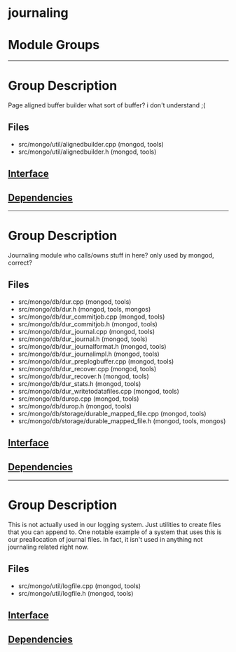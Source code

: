 # journaling

# Module Groups

-------------

# Group Description
Page aligned buffer builder   what sort of buffer? i don't understand ;(

## Files
- src/mongo/util/alignedbuilder.cpp   (mongod, tools)
- src/mongo/util/alignedbuilder.h   (mongod, tools)

## [Interface](interface/0)

## [Dependencies](dependencies/0)

-------------

# Group Description
Journaling module   who calls/owns stuff in here? only used by mongod, correct?

## Files
- src/mongo/db/dur.cpp   (mongod, tools)
- src/mongo/db/dur.h   (mongod, tools, mongos)
- src/mongo/db/dur\_commitjob.cpp   (mongod, tools)
- src/mongo/db/dur\_commitjob.h   (mongod, tools)
- src/mongo/db/dur\_journal.cpp   (mongod, tools)
- src/mongo/db/dur\_journal.h   (mongod, tools)
- src/mongo/db/dur\_journalformat.h   (mongod, tools)
- src/mongo/db/dur\_journalimpl.h   (mongod, tools)
- src/mongo/db/dur\_preplogbuffer.cpp   (mongod, tools)
- src/mongo/db/dur\_recover.cpp   (mongod, tools)
- src/mongo/db/dur\_recover.h   (mongod, tools)
- src/mongo/db/dur\_stats.h   (mongod, tools)
- src/mongo/db/dur\_writetodatafiles.cpp   (mongod, tools)
- src/mongo/db/durop.cpp   (mongod, tools)
- src/mongo/db/durop.h   (mongod, tools)
- src/mongo/db/storage/durable\_mapped\_file.cpp   (mongod, tools)
- src/mongo/db/storage/durable\_mapped\_file.h   (mongod, tools, mongos)

## [Interface](interface/1)

## [Dependencies](dependencies/1)

-------------

# Group Description
This is not actually used in our logging system. Just utilities to create files that you can  append to. One notable example of a system that uses this is our preallocation of journal files.  In fact, it isn't used in anything not journaling related right now.

## Files
- src/mongo/util/logfile.cpp   (mongod, tools)
- src/mongo/util/logfile.h   (mongod, tools)

## [Interface](interface/2)

## [Dependencies](dependencies/2)
